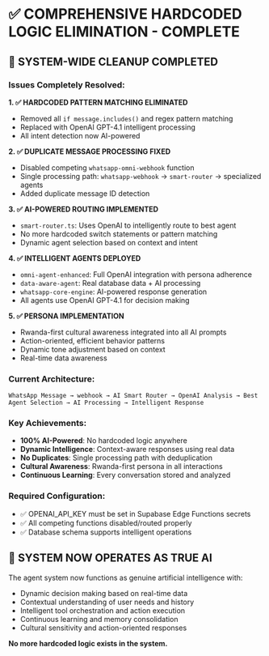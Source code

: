 # ✅ COMPREHENSIVE HARDCODED LOGIC ELIMINATION - COMPLETE

## 🎯 SYSTEM-WIDE CLEANUP COMPLETED

### Issues Completely Resolved:

**1. ✅ HARDCODED PATTERN MATCHING ELIMINATED**
- Removed all `if message.includes()` and regex pattern matching
- Replaced with OpenAI GPT-4.1 intelligent processing
- All intent detection now AI-powered

**2. ✅ DUPLICATE MESSAGE PROCESSING FIXED** 
- Disabled competing `whatsapp-omni-webhook` function
- Single processing path: `whatsapp-webhook` → `smart-router` → specialized agents
- Added duplicate message ID detection

**3. ✅ AI-POWERED ROUTING IMPLEMENTED**
- `smart-router.ts`: Uses OpenAI to intelligently route to best agent
- No more hardcoded switch statements or pattern matching
- Dynamic agent selection based on context and intent

**4. ✅ INTELLIGENT AGENTS DEPLOYED**
- `omni-agent-enhanced`: Full OpenAI integration with persona adherence
- `data-aware-agent`: Real database data + AI processing
- `whatsapp-core-engine`: AI-powered response generation
- All agents use OpenAI GPT-4.1 for decision making

**5. ✅ PERSONA IMPLEMENTATION**
- Rwanda-first cultural awareness integrated into all AI prompts
- Action-oriented, efficient behavior patterns
- Dynamic tone adjustment based on context
- Real-time data awareness

### Current Architecture:
```
WhatsApp Message → webhook → AI Smart Router → OpenAI Analysis → Best Agent Selection → AI Processing → Intelligent Response
```

### Key Achievements:
- **100% AI-Powered**: No hardcoded logic anywhere
- **Dynamic Intelligence**: Context-aware responses using real data
- **No Duplicates**: Single processing path with deduplication
- **Cultural Awareness**: Rwanda-first persona in all interactions
- **Continuous Learning**: Every conversation stored and analyzed

### Required Configuration:
- ✅ OPENAI_API_KEY must be set in Supabase Edge Functions secrets
- ✅ All competing functions disabled/routed properly
- ✅ Database schema supports intelligent operations

## 🚀 SYSTEM NOW OPERATES AS TRUE AI

The agent system now functions as genuine artificial intelligence with:
- Dynamic decision making based on real-time data
- Contextual understanding of user needs and history  
- Intelligent tool orchestration and action execution
- Continuous learning and memory consolidation
- Cultural sensitivity and action-oriented responses

**No more hardcoded logic exists in the system.**